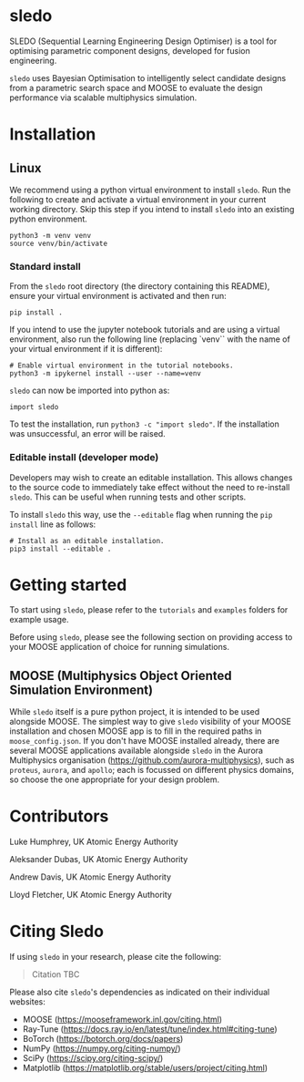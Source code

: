 # sledo

SLEDO (Sequential Learning Engineering Design Optimiser) is a tool for optimising parametric component designs, developed for fusion engineering.

`sledo` uses Bayesian Optimisation to intelligently select candidate designs from a parametric search space and MOOSE to evaluate the design performance via scalable multiphysics simulation.

# Installation

## Linux

We recommend using a python virtual environment to install `sledo`.
Run the following to create and activate a virtual environment in your current working directory.
Skip this step if you intend to install `sledo` into an existing python environment.
```
python3 -m venv venv
source venv/bin/activate
```

### Standard install
From the `sledo` root directory (the directory containing this README), ensure your virtual environment is activated and then run:
```
pip install .
```

If you intend to use the jupyter notebook tutorials and are using a virtual environment, also run the following line (replacing `venv`` with the name of your virtual environment if it is different):
```
# Enable virtual environment in the tutorial notebooks.
python3 -m ipykernel install --user --name=venv
```

`sledo` can now be imported into python as:
```
import sledo
```

To test the installation, run `python3 -c "import sledo"`. If the installation was unsuccessful, an error will be raised.

### Editable install (developer mode)
Developers may wish to create an editable installation. This allows changes to the source code to immediately take effect without the need to re-install `sledo`. This can be useful when running tests and other scripts.

To install `sledo` this way, use the `--editable` flag when running the `pip install` line as follows:
```
# Install as an editable installation.
pip3 install --editable .
```

# Getting started

To start using `sledo`, please refer to the `tutorials` and `examples` folders for example usage.

Before using `sledo`, please see the following section on providing access to your MOOSE application of choice for running simulations.

## MOOSE (Multiphysics Object Oriented Simulation Environment)

While `sledo` itself is a pure python project, it is intended to be used alongside MOOSE.
The simplest way to give `sledo` visibility of your MOOSE installation and chosen MOOSE app is to fill in the required paths in `moose_config.json`.
If you don't have MOOSE installed already, there are several MOOSE applications available alongside `sledo` in the Aurora Multiphysics organisation (https://github.com/aurora-multiphysics), such as `proteus`, `aurora`, and `apollo`; each is focussed on different physics domains, so choose the one appropriate for your design problem.

# Contributors

Luke Humphrey, UK Atomic Energy Authority

Aleksander Dubas, UK Atomic Energy Authority

Andrew Davis, UK Atomic Energy Authority

Lloyd Fletcher, UK Atomic Energy Authority

# Citing Sledo

If using `sledo` in your research, please cite the following:

> Citation TBC

Please also cite `sledo`'s dependencies as indicated on their individual websites:

- MOOSE (https://mooseframework.inl.gov/citing.html)
- Ray-Tune (https://docs.ray.io/en/latest/tune/index.html#citing-tune)
- BoTorch (https://botorch.org/docs/papers)
- NumPy (https://numpy.org/citing-numpy/)
- SciPy (https://scipy.org/citing-scipy/)
- Matplotlib (https://matplotlib.org/stable/users/project/citing.html)

